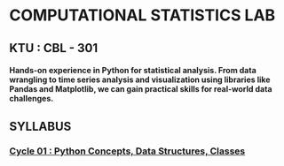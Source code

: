 # COMPUTATIONAL STATISTICS LAB

## KTU : CBL - 301

#### Hands-on experience in Python for statistical analysis. From data wrangling to time series analysis and visualization using libraries like Pandas and Matplotlib, we can gain practical skills for real-world data challenges.

## SYLLABUS

### [Cycle 01 : Python Concepts, Data Structures, Classes](./cycle1)

#### []()
